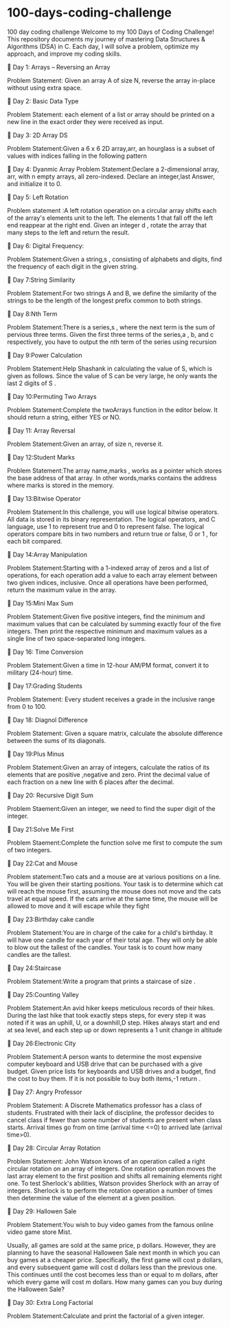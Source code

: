# 100-days-coding-challenge
100 day coding challenge
Welcome to my 100 Days of Coding Challenge! This repository documents my journey of mastering Data Structures & Algorithms (DSA) in C. Each day, I will solve a problem, optimize my approach, and improve my coding skills.

📌 Day 1: Arrays – Reversing an Array

Problem Statement: Given an array A of size N, reverse the array in-place without using extra space.

📌 Day 2: Basic Data Type

Problem Statement: each element of a list or array should be printed on a new line in the exact order they were received as input.

📌 Day 3: 2D Array DS

Problem Statement:Given a 6 x 6 2D array,arr, an hourglass is a subset of values with indices falling in the following pattern

📌 Day 4: Dyanmic Array
Problem Statement:Declare a 2-dimensional array, arr, with n empty arrays, all zero-indexed. Declare an integer,last Answer, and initialize it to 0.

📌 Day 5: Left Rotation

Problem statement :A left rotation  operation on a circular array shifts each of the array's elements  unit to the left. The elements 1 that fall off the left end reappear at the right end. Given an integer d , rotate the array that many steps to the left and return the result.

📌 Day 6: Digital Frequency:

Problem Statement:Given a string,s , consisting of alphabets and digits, find the frequency of each digit in the given string.

📌 Day 7:String Similarity

Problem Statement:For two strings A and B, we define the similarity of the strings to be the length of the longest prefix common to both strings.

📌 Day 8:Nth Term

Problem Statement:There is a series,s , where the next term is the sum of pervious three terms. Given the first three terms of the series,a , b, and c respectively, you have to output the nth term of the series using recursion

📌 Day 9:Power Calculation

Problem Statement:Help Shashank in calculating the value of  S, which is given as follows. Since the value of S  can be very large, he only wants the last 2 digits of S .

📌 Day 10:Permuting Two Arrays

Problem Statement:Complete the twoArrays function in the editor below. It should return a string, either YES or NO.

📌 Day 11: Array Reversal

Problem Statement:Given an array, of size n, reverse it.

📌 Day 12:Student Marks

Problem Statement:The array name,marks , works as a pointer which stores the base address of that array. In other words,marks contains the address where marks is stored in the memory.

📌 Day 13:Bitwise Operator

Problem Statement:In this challenge, you will use logical bitwise operators. All data is stored in its binary representation. The logical operators, and C language, use  1 to represent true and 0 to represent false. The logical operators compare bits in two numbers and return true or false, 0 or 1 , for each bit compared.

📌 Day 14:Array Manipulation

Problem Statement:Starting with a 1-indexed array of zeros and a list of operations, for each operation add a value to each array element between two given indices, inclusive. Once all operations have been performed, return the maximum value in the array.

📌 Day 15:Mini Max Sum

Problem Statement:Given five positive integers, find the minimum and maximum values that can be calculated by summing exactly four of the five integers. Then print the respective minimum and maximum values as a single line of two space-separated long integers.

📌 Day 16: Time Conversion

Problem Statement:Given a time in 12-hour AM/PM format, convert it to military (24-hour) time.

📌 Day 17:Grading Students

Problem Statement: Every student receives a grade in the inclusive range from 0 to 100.

📌 Day 18: Diagnol Difference

Problem Statement: Given a square matrix, calculate the absolute difference between the sums of its diagonals.

📌 Day 19:Plus Minus

Problem Statement:Given an array of integers, calculate the ratios of its elements that are positive ,negative and zero. Print the decimal value of each fraction on a new line with 6 places after the decimal.

📌 Day 20: Recursive Digit Sum

Problem Staement:Given an integer, we need to find the super digit of the integer.

📌 Day 21:Solve Me First

Problem Staement:Complete the function solve me first to compute the sum of two integers.

📌 Day 22:Cat and Mouse

Problem statement:Two cats and a mouse are at various positions on a line. You will be given their starting positions. Your task is to determine which cat will reach the mouse first, assuming the mouse does not move and the cats travel at equal speed. If the cats arrive at the same time, the mouse will be allowed to move and it will escape while they fight

📌 Day 23:Birthday cake candle

Problem Statement:You are in charge of the cake for a child's birthday. It will have one candle for each year of their total age. They will only be able to blow out the tallest of the candles. Your task is to count how many candles are the tallest.

📌 Day 24:Staircase

Problem Statement:Write a program that prints a staircase of size .

📌 Day 25:Counting Valley

Problem Statement:An avid hiker keeps meticulous records of their hikes. During the last hike that took exactly steps steps, for every step it was noted if it was an uphill, U, or a downhill,D  step. Hikes always start and end at sea level, and each step up or down represents a 1 unit change in altitude

📌 Day 26:Electronic City

Problem Statement:A person wants to determine the most expensive computer keyboard and USB drive that can be purchased with a give budget. Given price lists for keyboards and USB drives and a budget, find the cost to buy them. If it is not possible to buy both items,-1 return .

📌 Day 27: Angry Professor

Problem Statement: A Discrete Mathematics professor has a class of students. Frustrated with their lack of discipline, the professor decides to cancel class if fewer than some number of students are present when class starts. Arrival times go from on time (arrival time <=0) to arrived late (arrival time>0).

📌 Day 28: Circular Array Rotation

Problem Statement: John Watson knows of an operation called a right circular rotation on an array of integers. One rotation operation moves the last array element to the first position and shifts all remaining elements right one. To test Sherlock's abilities, Watson provides Sherlock with an array of integers. Sherlock is to perform the rotation operation a number of times then determine the value of the element at a given position.

📌 Day 29: Hallowen Sale

Problem Statement:You wish to buy video games from the famous online video game store Mist.

Usually, all games are sold at the same price, p dollars. However, they are planning to have the seasonal Halloween Sale next month in which you can buy games at a cheaper price. Specifically, the first game will cost p dollars, and every subsequent game will cost d dollars less than the previous one. This continues until the cost becomes less than or equal to m dollars, after which every game will cost m dollars. How many games can you buy during the Halloween Sale?

📌 Day 30: Extra Long Factorial

Problem Statement:Calculate and print the factorial of a given integer.
